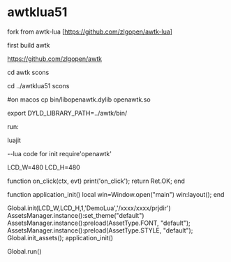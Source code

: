 # awtklua51

fork from awtk-lua [https://github.com/zlgopen/awtk-lua]

first build awtk  

https://github.com/zlgopen/awtk

cd awtk
scons

cd ../awtklua51
scons

#on macos
cp bin/libopenawtk.dylib openawtk.so

export DYLD_LIBRARY_PATH=../awtk/bin/

run:

luajit

--lua code for init
require'openawtk'

LCD_W=480
LCD_H=480

function on_click(ctx, evt) 
  print('on_click');
  return Ret.OK;
end

function application_init()
	local win=Window.open("main")
	win:layout();
end

Global.init(LCD_W,LCD_H,1,'DemoLua','/xxxx/xxxx/prjdir')
AssetsManager.instance():set_theme("default")
AssetsManager.instance():preload(AssetType.FONT, "default");
AssetsManager.instance():preload(AssetType.STYLE, "default");
Global.init_assets();
application_init()

Global.run()


